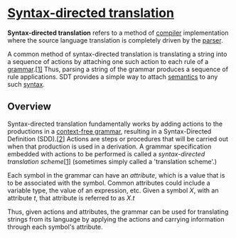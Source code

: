 
# [Syntax-directed translation](https://en.wikipedia.org/wiki/Syntax-directed_translation)

**Syntax-directed translation** refers to a method of [compiler](https://en.wikipedia.org/wiki/Compiler) implementation where the source language translation is completely driven by the [parser](https://en.wikipedia.org/wiki/Parser).

A common method of syntax-directed translation is translating a string into a sequence of actions by attaching one such action to each rule of a [grammar](https://en.wikipedia.org/wiki/Grammar).[[1\]](https://en.wikipedia.org/wiki/Syntax-directed_translation#cite_note-Gurari-1) Thus, parsing a string of the grammar produces a sequence of rule applications. SDT provides a simple way to attach [semantics](https://en.wikipedia.org/wiki/Semantics) to any such [syntax](https://en.wikipedia.org/wiki/Syntax).

## Overview

Syntax-directed translation fundamentally works by adding actions to the productions in a [context-free grammar](https://en.wikipedia.org/wiki/Context-free_grammar), resulting in a Syntax-Directed Definition (SDD).[[2\]](https://en.wikipedia.org/wiki/Syntax-directed_translation#cite_note-Alfred-2) Actions are steps or procedures that will be carried out when that production is used in a derivation. A grammar specification embedded with actions to be performed is called a *syntax-directed translation scheme*[[1\]](https://en.wikipedia.org/wiki/Syntax-directed_translation#cite_note-Gurari-1) (sometimes simply called a 'translation scheme'.)

Each symbol in the grammar can have an *attribute*, which is a value that is to be associated with the symbol. Common attributes could include a variable type, the value of an expression, etc. Given a symbol *X*, with an attribute *t*, that attribute is referred to as *X*.*t*

Thus, given actions and attributes, the grammar can be used for translating strings from its language by applying the actions and carrying information through each symbol's attribute.